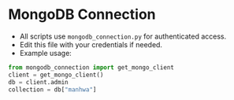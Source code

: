 # MongoDB Connection

- All scripts use `mongodb_connection.py` for authenticated access.
- Edit this file with your credentials if needed.
- Example usage:
```python
from mongodb_connection import get_mongo_client
client = get_mongo_client()
db = client.admin
collection = db["manhwa"]
```
